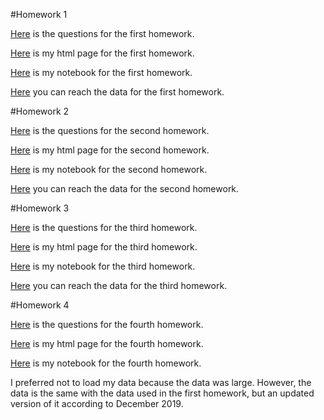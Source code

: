#Homework 1

[Here](IE582_Fall2019_Homework1.pdf) is the questions for the first homework.

[Here](MertCetinkaya_2018702012_HW1.html) is my html page for the first homework.

[Here](MertCetinkaya_2018702012_HW1.ipynb) is my notebook for the first homework.

[Here](https://github.com/BU-IE-582/fall19-mertcetinkaya/tree/master/Data_First_HW) you can reach the data for the first homework.


#Homework 2

[Here](IE582_Fall2019_Homework2.pdf) is the questions for the second homework.

[Here](MertCetinkaya_2018702012_HW2.html) is my html page for the second homework.

[Here](MertCetinkaya_2018702012_HW2.ipynb) is my notebook for the second homework.

[Here](https://github.com/BU-IE-582/fall19-mertcetinkaya/tree/master/Data_Second_HW) you can reach the data for the second homework.


#Homework 3

[Here](IE582_Fall2019_Homework3.pdf) is the questions for the third homework.

[Here](MertCetinkaya_2018702012_HW3.html) is my html page for the third homework.

[Here](MertCetinkaya_2018702012_HW3.ipynb) is my notebook for the third homework.

[Here](https://github.com/BU-IE-582/fall19-mertcetinkaya/tree/master/Data_Third_HW) you can reach the data for the third homework.


#Homework 4

[Here](IE582_Fall19_Homework4.pdf) is the questions for the fourth homework.

[Here](MertCetinkaya_2018702012_HW4.html) is my html page for the fourth homework.

[Here](MertCetinkaya_2018702012_HW4.ipynb) is my notebook for the fourth homework.

I preferred not to load my data because the data was large. However, the data is the same with the data used in the first homework, but an updated version of it according to December 2019.


